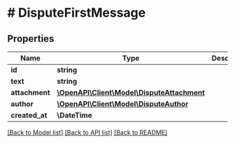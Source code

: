 # # DisputeFirstMessage

## Properties

Name | Type | Description | Notes
------------ | ------------- | ------------- | -------------
**id** | **string** |  |
**text** | **string** |  | [optional]
**attachment** | [**\OpenAPI\Client\Model\DisputeAttachment**](DisputeAttachment.md) |  | [optional]
**author** | [**\OpenAPI\Client\Model\DisputeAuthor**](DisputeAuthor.md) |  |
**created_at** | **\DateTime** |  |

[[Back to Model list]](../../README.md#models) [[Back to API list]](../../README.md#endpoints) [[Back to README]](../../README.md)
